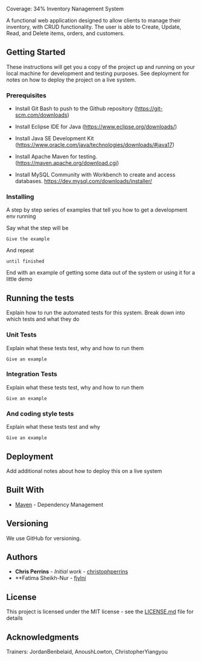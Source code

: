Coverage: 34%
Inventory Nanagement System

A functional web application designed to allow clients to manage their inventory, with CRUD functionality. The user is able to Create, Update, Read, and Delete items, orders, and customers.

## Getting Started

These instructions will get you a copy of the project up and running on your local machine for development and testing purposes. See deployment for notes on how to deploy the project on a live system.

### Prerequisites


- Install Git Bash to push  to the  Github repository (https://git-scm.com/downloads)
  
- Install Eclipse IDE for Java (https://www.eclipse.org/downloads/)
  
- Install Java SE Development Kit (https://www.oracle.com/java/technologies/downloads/#java17)
  
- Install Apache Maven for testing.(https://maven.apache.org/download.cgi)
  
- Install MySQL Community with Workbench to create and access databases.
  https://dev.mysql.com/downloads/installer/  
### Installing

A step by step series of examples that tell you how to get a development env running

Say what the step will be

```
Give the example
```

And repeat

```
until finished
```

End with an example of getting some data out of the system or using it for a little demo

## Running the tests

Explain how to run the automated tests for this system. Break down into which tests and what they do

### Unit Tests 

Explain what these tests test, why and how to run them

```
Give an example
```

### Integration Tests 
Explain what these tests test, why and how to run them

```
Give an example
```

### And coding style tests

Explain what these tests test and why

```
Give an example
```

## Deployment

Add additional notes about how to deploy this on a live system

## Built With

* [Maven](https://maven.apache.org/) - Dependency Management

## Versioning

 We use GitHub for versioning.

## Authors

* **Chris Perrins** - *Initial work* - [christophperrins](https://github.com/christophperrins)
* **Fatima Sheikh-Nur - [fjylni](https://github.com/fjylni)

## License

This project is licensed under the MIT license - see the [LICENSE.md](LICENSE.md) file for details 

## Acknowledgments

Trainers: JordanBenbelaid, AnoushLowton, ChristopherYiangyou
